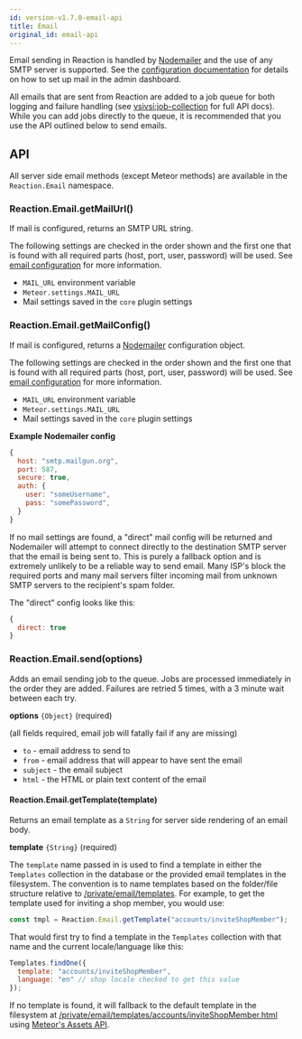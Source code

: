 ```yaml
---
id: version-v1.7.0-email-api
title: Email
original_id: email-api
---
```

    
Email sending in Reaction is handled by [Nodemailer](https://github.com/nodemailer/nodemailer) and the use of any SMTP server is supported. See the [configuration documentation](email-admin.md) for details on how to set up mail in the admin dashboard.

All emails that are sent from Reaction are added to a job queue for both logging and failure handling (see [vsivsi:job-collection](https://github.com/vsivsi/meteor-job-collection) for full API docs). While you can add jobs directly to the queue, it is recommended that you use the API outlined below to send emails.

## API

All server side email methods (except Meteor methods) are available in the `Reaction.Email` namespace.

### Reaction.Email.getMailUrl()

If mail is configured, returns an SMTP URL string.

The following settings are checked in the order shown and the first one that is found with all required parts (host, port, user, password) will be used. See [email configuration](email-admin.md) for more information.

- `MAIL_URL` environment variable
- `Meteor.settings.MAIL_URL`
- Mail settings saved in the `core` plugin settings

### Reaction.Email.getMailConfig()

If mail is configured, returns a [Nodemailer](https://github.com/nodemailer/nodemailer) configuration object.

The following settings are checked in the order shown and the first one that is found with all required parts (host, port, user, password) will be used. See [email configuration](email-admin.md) for more information.

- `MAIL_URL` environment variable
- `Meteor.settings.MAIL_URL`
- Mail settings saved in the `core` plugin settings

**Example Nodemailer config**

```js
{
  host: "smtp.mailgun.org",
  port: 587,
  secure: true,
  auth: {
    user: "someUsername",
    pass: "somePassword",
  }
}
```

If no mail settings are found, a "direct" mail config will be returned and Nodemailer will attempt to connect directly to the destination SMTP server that the email is being sent to. This is purely a fallback option and is extremely unlikely to be a reliable way to send email. Many ISP's block the required ports and many mail servers filter incoming mail from unknown SMTP servers to the recipient's spam folder.

The "direct" config looks like this:

```js
{
  direct: true
}
```

### Reaction.Email.send(options)

Adds an email sending job to the queue. Jobs are processed immediately in the order they are added. Failures are retried 5 times, with a 3 minute wait between each try.

**options** `{Object}` (required)

(all fields required, email job will fatally fail if any are missing)

- `to` - email address to send to
- `from` - email address that will appear to have sent the email
- `subject` - the email subject
- `html` - the HTML or plain text content of the email

#### Reaction.Email.getTemplate(template)

Returns an email template as a `String` for server side rendering of an email body.

**template** `{String}` (required)

The `template` name passed in is used to find a template in either the `Templates` collection in the database or the provided email templates in the filesystem. The convention is to name templates based on the folder/file structure relative to [/private/email/templates](https://github.com/reactioncommerce/reaction/tree/master/private/email/templates). For example, to get the template used for inviting a shop member, you would use:

```js
const tmpl = Reaction.Email.getTemplate("accounts/inviteShopMember");
```

That would first try to find a template in the `Templates` collection with that name and the current locale/language like this:

```js
Templates.findOne({
  template: "accounts/inviteShopMember",
  language: "en" // shop locale checked to get this value
});
```

If no template is found, it will fallback to the default template in the filesystem at [/private/email/templates/accounts/inviteShopMember.html](https://github.com/reactioncommerce/reaction/blob/master/private/email/templates/accounts/inviteShopMember.html) using [Meteor's Assets API](http://docs.meteor.com/api/assets.html).
